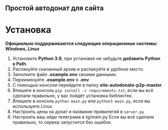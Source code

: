 ## Простой автодонат для сайта

# Установка
**Официально поддерживаются следующие операционные системы: *Windows*, *Linux***

1. Установите **Python 3.9**, при установке не забудьте **добавить Python в Path**.
2. Распакуйте скачанный архив и распакуйте в удобное место.
3. Заполните файл **.example.env** своими данными.
4. Переименуйте **.example.env** в **.env**
5. С помощью консоли перейдите в папку **site-autodonate-p2p-master**.
6. Впишите в консоль ```pip install -r requirements.txt```, если вы всё сделали правильно, у вас пойдёт установка библиотек.
7. Впишите в консоль ```python main.py``` или ```python3 main.py```, если вы используете Linux.
8. Настроить цены на донат и название привилегий в ```server.py```
9. Настроить ваш айди телеграма в tg/main.py
Если вы всё сделали правильно, то сервер запустится без ошибок.
